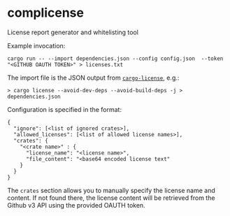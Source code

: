 # complicense
License report generator and whitelisting tool

Example invocation:

```
cargo run -- --import dependencies.json --config config.json  --token "<GITHUB OAUTH TOKEN>" > licenses.txt
```

The import file is the JSON output from [`cargo-license`](https://crates.io/crates/cargo-license), e.g.:

```
> cargo license --avoid-dev-deps --avoid-build-deps -j > dependencies.json
```

Configuration is specified in the format:

```
{
  "ignore": [<list of ignored crates>],
  "allowed_licenses": [<list of allowed license names>],
  "crates": {
    "<crate name>" : {
      "license_name": "<license name>",
      "file_content": "<base64 encoded license text"
    }
  }
}
```

The `crates` section allows you to manually specify the license name and content. If not found there, the license content will be retrieved from
the Github v3 API using the provided OAUTH token.
